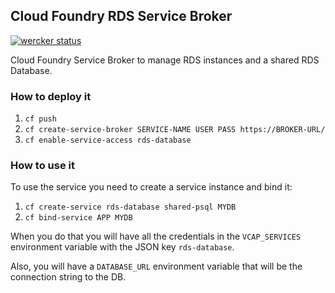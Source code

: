 ## Cloud Foundry RDS Service Broker

[![wercker status](https://app.wercker.com/status/cbe816f5ae3064d8de81cba5981f2eac/m "wercker status")](https://app.wercker.com/project/bykey/cbe816f5ae3064d8de81cba5981f2eac)

Cloud Foundry Service Broker to manage RDS instances and a shared RDS Database.

### How to deploy it

1. `cf push`
1. `cf create-service-broker SERVICE-NAME USER PASS https://BROKER-URL/`
1. `cf enable-service-access rds-database`


### How to use it

To use the service you need to create a service instance and bind it:

1. `cf create-service rds-database shared-psql MYDB`
1. `cf bind-service APP MYDB`

When you do that you will have all the credentials in the 
`VCAP_SERVICES` environment variable with the JSON key `rds-database`.

Also, you will have a `DATABASE_URL` environment variable that will
be the connection string to the DB.
